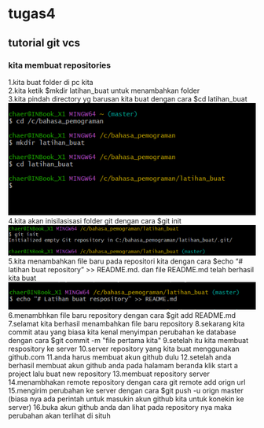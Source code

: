 # tugas4

## tutorial git vcs

### kita membuat repositories

1.kita buat folder di pc kita<br>
2.kita ketik $mkdir latihan_buat untuk menambahkan folder<br>
3.kita pindah directory yg barusan kita buat dengan cara $cd latihan_buat <br>
![gambar 1](foto/ss2.png) <br>
4.kita akan inisilasisasi folder git dengan cara $git init <br>
![gambar2](foto/ss3.png)<br>
5.kita menambahkan file baru pada repositori kita dengan cara $echo “# latihan buat repository” >> README.md. dan file README.md telah berhasil kita buat <br>
![gambar3](foto/ss8.png) <br>
6.menambhkan file baru repository dengan cara $git add README.md
7.selamat kita berhasil menambahkan file baru repository
8.sekarang kita commit atau yang biasa kita kenal menyimpan perubahan ke database dengan cara $git commit -m "file pertama kita"
9.setelah itu kita membuat respository ke server
10.server repository yang kita buat menggunakan github.com
11.anda harus membuat akun github dulu
12.setelah anda berhasil membuat akun github anda pada halamam beranda klik start a project lalu buat new repository
13.membuat repository server
14.menambhakan remote repository dengan cara git remote add orign url
15.mengirim perubahan ke server dengan cara $git push -u orign master (biasa nya ada perintah untuk masukin akun github kita untuk konekin ke server)
16.buka akun github anda dan lihat pada repository nya maka perubahan akan terlihat di situh
